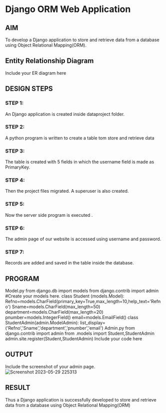 # Django ORM Web Application

## AIM
To develop a Django application to store and retrieve data from a database using Object Relational Mapping(ORM).

## Entity Relationship Diagram

Include your ER diagram here

## DESIGN STEPS

### STEP 1:
An Django application is created inside dataproject folder.
### STEP 2:
A python program is written to create a table tom store and retrieve data
### STEP 3:
The table is created with 5 fields in which the username field is made as PrimaryKey.
### STEP 4:
Then the project files migrated. A superuser is also created.
### STEP 5:
Now the server side program is executed .
### STEP 6:
The admin page of our website is accessed using username and password.
### STEP 7:
Records are added and saved in the table inside the database.
## PROGRAM
Model.py
  from django.db import models
  from django.contrib import admin
#Create your models here.
class Student (models.Model):
Refno=models.CharField(primary_key=True,max_length=10,help_text='Refno')
Sname=models.CharField(max_length=50)
department=models.CharField(max_length=20)
pnumber=models.IntegerField()
email=models.EmailField()
class StudentAdmin(admin.ModelAdmin):
list_display=('Refno','Sname','department','pnumber','email')
Admin.py
from django.contrib import admin
from .models import Student,StudentAdmin
admin.site.register(Student,StudentAdmin)
Include your code here

## OUTPUT

Include the screenshot of your admin page.
![Screenshot 2023-05-29 225313](https://github.com/POKALAGURAVAIAH8121/django-orm-app/assets/128034765/bd49b224-b66e-4264-831d-1b7fce6e4269)


## RESULT
Thus a Django application is successfully developed to store and retrieve data from a database
using Object Relational Mapping(ORM)

